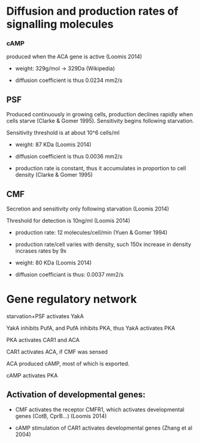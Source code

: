 # Diffusion and production rates of signalling molecules

### cAMP

produced when the ACA gene is active (Loomis 2014)

- weight: 329g/mol -> 329Da (Wikipedia)

- diffusion coefficient is thus 0.0234 mm2/s

## PSF

Produced continuously in growing cells, production declines rapidly when cells starve (Clarke & Gomer 1995). Sensitivity begins following starvation. 

Sensitivity threshold is at about 10^6 cells/ml

- weight: 87 KDa (Loomis 2014)

- diffusion coefficient is thus 0.0036 mm2/s

- production rate is constant, thus it accumulates in proportion to cell density (Clarke & Gomer 1995)

## CMF

Secretion and sensitivity only following starvation (Loomis 2014)

Threshold for detection is 10ng/ml (Loomis 2014)

- production rate: 12 molecules/cell/min (Yuen & Gomer 1994)

- production rate/cell varies with density, such 150x increase in density incrases rates by 9x

- weight: 80 KDa (Loomis 2014)

- diffusion coefficiant is thus: 0.0037 mm2/s

# Gene regulatory network

starvation+PSF activates YakA

YakA inhibits PufA, and PufA inhibits PKA, thus YakA activates PKA

PKA activates CAR1 and ACA

CAR1 activates ACA, if CMF was sensed

ACA produced cAMP, most of which is exported. 

cAMP activates PKA

## Activation of developmental genes:

- CMF activates the receptor CMFR1, which activates developmental genes (CotB, CprB...) (Loomis 2014)

- cAMP stimulation of CAR1 activates developmental genes (Zhang et al 2004)
